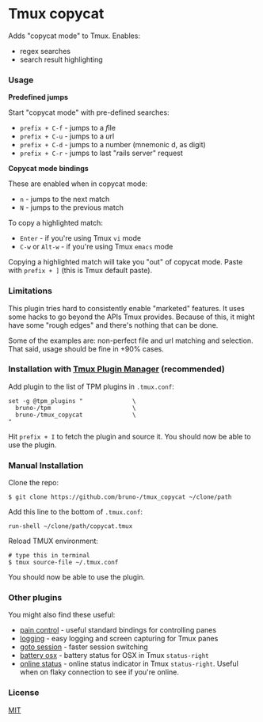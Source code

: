 # Tmux copycat

Adds "copycat mode" to Tmux. Enables:
- regex searches
- search result highlighting

### Usage

**Predefined jumps**

Start "copycat mode" with pre-defined searches:

- `prefix + C-f` - jumps to a *f*ile
- `prefix + C-u` - jumps to a *u*rl
- `prefix + C-d` - jumps to a number (mnemonic d, as digit)
- `prefix + C-r` - jumps to last "*r*ails server" request

**Copycat mode bindings**

These are enabled when in copycat mode:

- `n` - jumps to the next match
- `N` - jumps to the previous match

To copy a highlighted match:

- `Enter` - if you're using Tmux `vi` mode
- `C-w` or `Alt-w` - if you're using Tmux `emacs` mode

Copying a highlighted match will take you "out" of copycat mode. Paste with
`prefix + ]` (this is Tmux default paste).

### Limitations

This plugin tries hard to consistently enable "marketed" features. It uses some
hacks to go beyond the APIs Tmux provides. Because of this, it might have some
"rough edges" and there's nothing that can be done.

Some of the examples are: non-perfect file and url matching and selection. That
said, usage should be fine in +90% cases.

### Installation with [Tmux Plugin Manager](https://github.com/bruno-/tpm) (recommended)

Add plugin to the list of TPM plugins in `.tmux.conf`:

    set -g @tpm_plugins "              \
      bruno-/tpm                       \
      bruno-/tmux_copycat              \
    "

Hit `prefix + I` to fetch the plugin and source it. You should now be able to
use the plugin.

### Manual Installation

Clone the repo:

    $ git clone https://github.com/bruno-/tmux_copycat ~/clone/path

Add this line to the bottom of `.tmux.conf`:

    run-shell ~/clone/path/copycat.tmux

Reload TMUX environment:

    # type this in terminal
    $ tmux source-file ~/.tmux.conf

You should now be able to use the plugin.

### Other plugins

You might also find these useful:

- [pain control](https://github.com/bruno-/tmux_pain_control) - useful standard
  bindings for controlling panes
- [logging](https://github.com/bruno-/tmux_logging) - easy logging and
  screen capturing for Tmux panes
- [goto session](https://github.com/bruno-/tmux_goto_session) - faster session
  switching
- [battery osx](https://github.com/bruno-/tmux_battery_osx) - battery status
  for OSX in Tmux `status-right`
- [online status](https://github.com/bruno-/tmux_online_status) - online status
  indicator in Tmux `status-right`. Useful when on flaky connection to see if
  you're online.

### License

[MIT](LICENSE.md)

